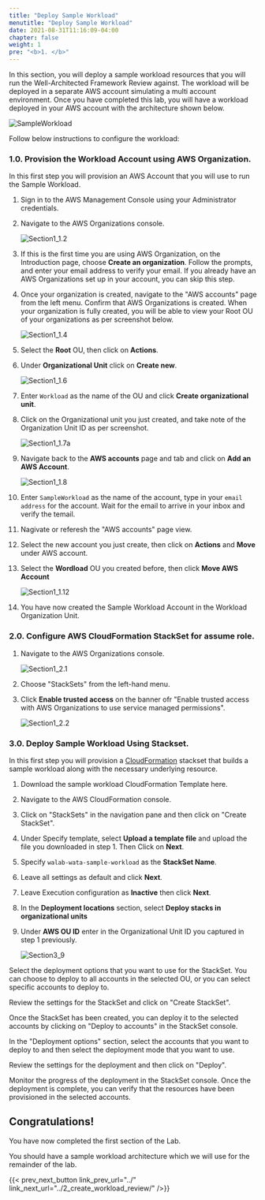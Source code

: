```yaml
---
title: "Deploy Sample Workload"
menutitle: "Deploy Sample Workload"
date: 2021-08-31T11:16:09-04:00
chapter: false
weight: 1
pre: "<b>1. </b>"
---
```



In this section, you will deploy a sample workload resources that you will run the Well-Architected Framework Review against.
The workload will be deployed in a separate AWS account simulating a multi account environment.  Once you have completed this lab, you will have a workload deployed in your AWS account with the architecture shown below.

![SampleWorkload](/watool/200_Accelerating_Well_Architected_Framework_Reviews_using_integrated_AWS_Trusted_Advisor_insights/Images/section1_sample_workload_architecture_before.png)


Follow below instructions to configure the workload:

### 1.0. Provision the Workload Account using AWS Organization.

In this first step you will provision an AWS Account that you will use to run the Sample Workload.

1. Sign in to the AWS Management Console using your Administrator credentials.
2. Navigate to the AWS Organizations console.

    ![Section1_1.2](/watool/200_Accelerating_Well_Architected_Framework_Reviews_using_integrated_AWS_Trusted_Advisor_insights/Images/section1_1.2.png)

3. If this is the first time you are using AWS Organization, on the Introduction page, choose **Create an organization**. 
   Follow the prompts, and enter your email address to verify your email. 
   If you already have an AWS Organizations set up in your account, you can skip this step.

4. Once your organization is created, navigate to the "AWS accounts" page from the left menu. Confirm that AWS Organizations is created. 
   When your organization is fully created, you will be able to view your Root OU of your organizations as per screenshot below.

    ![Section1_1.4](/watool/200_Accelerating_Well_Architected_Framework_Reviews_using_integrated_AWS_Trusted_Advisor_insights/Images/section1_1.4.png)

5. Select the **Root** OU, then click on **Actions**.
6. Under **Organizational Unit** click on **Create new**.

    ![Section1_1.6](/watool/200_Accelerating_Well_Architected_Framework_Reviews_using_integrated_AWS_Trusted_Advisor_insights/Images/section1_1.6.png)

7. Enter `Workload` as the name of the OU and click **Create organizational unit**.

8. Click on the Organizational unit you just created, and take note of the Organization Unit ID as per screenshot.

    ![Section1_1.7a](/watool/200_Accelerating_Well_Architected_Framework_Reviews_using_integrated_AWS_Trusted_Advisor_insights/Images/section1_1.7a.png)

9. Navigate back to the **AWS accounts** page and  tab and click on **Add an AWS Account**.

    ![Section1_1.8](/watool/200_Accelerating_Well_Architected_Framework_Reviews_using_integrated_AWS_Trusted_Advisor_insights/Images/section1_1.8.png)

10. Enter `SampleWorkload` as the name of the account, type in your `email address` for the account.
   Wait for the email to arrive in your inbox and verify the temail.

11. Nagivate or referesh the "AWS accounts" page view.
12. Select the new account you just create, then click on **Actions** and **Move** under AWS account.
13. Select the **Wordload** OU you created before, then click **Move AWS Account**

    ![Section1_1.12](/watool/200_Accelerating_Well_Architected_Framework_Reviews_using_integrated_AWS_Trusted_Advisor_insights/Images/section1_1.12.png)

14. You have now created the Sample Workload Account in the Workload Organization Unit.



### 2.0. Configure AWS CloudFormation StackSet for assume role.

1.  Navigate to the AWS Organizations console.
    
    ![Section1_2.1](/watool/200_Accelerating_Well_Architected_Framework_Reviews_using_integrated_AWS_Trusted_Advisor_insights/Images/section1_2.1.png)

2.  Choose "StackSets" from the left-hand menu.

3.  Click **Enable trusted access** on the banner ofr "Enable trusted access with AWS Organizations to use service managed permissions".

    ![Section1_2.2](/watool/200_Accelerating_Well_Architected_Framework_Reviews_using_integrated_AWS_Trusted_Advisor_insights/Images/section1_2.2.png)

### 3.0. Deploy Sample Workload Using Stackset.

In this first step you will provision a [CloudFormation](https://aws.amazon.com/cloudformation/) stackset that builds a sample workload along with the necessary underlying resource. 

1. Download the sample workload CloudFormation Template here.

2. Navigate to the AWS CloudFormation console.

3. Click on "StackSets" in the navigation pane and then click on "Create StackSet".

4. Under Specify template, select **Upload a template file** and upload the file you downloaded in step 1. Then Click on **Next**.

5. Specify `walab-wata-sample-workload` as the **StackSet Name**.

6. Leave all settings as default and click **Next**.

7. Leave Execution configuration as **Inactive** then click **Next**.

8. In the **Deployment locations** section, select **Deploy stacks in organizational units** 

9. Under **AWS OU ID** enter in the Organizational Unit ID you captured in step 1 previously.

    ![Section3_9](/watool/200_Accelerating_Well_Architected_Framework_Reviews_using_integrated_AWS_Trusted_Advisor_insights/Images/section3_9.png)



Select the deployment options that you want to use for the StackSet. You can choose to deploy to all accounts in the selected OU, or you can select specific accounts to deploy to.

Review the settings for the StackSet and click on "Create StackSet".

Once the StackSet has been created, you can deploy it to the selected accounts by clicking on "Deploy to accounts" in the StackSet console.

In the "Deployment options" section, select the accounts that you want to deploy to and then select the deployment mode that you want to use.

Review the settings for the deployment and then click on "Deploy".

Monitor the progress of the deployment in the StackSet console. Once the deployment is complete, you can verify that the resources have been provisioned in the selected accounts.





## Congratulations! 

You have now completed the first section of the Lab.

You should have a sample workload architecture which we will use for the remainder of the lab.

 
<!-- ### 1.1. Confirm the Deployment status.

Once the application is successfully deployed, go to your [CloudFormation console](https://console.aws.amazon.com/cloudformation/home?region=ap-southeast-2) and locate the stack named `walab-ops-sample-application`.

  1. Confirm that the stack is in a **'CREATE_COMPLETE'** state. 
  2. Record the following output details as it will be required later:
  3. Take note of the DNS value specified under **OutputApplicationEndpoint**  of the Outputs.

      The screenshot below shows the output from the CloudFormation stack:

      ![Section2 DNS Output](/Operations/200_Automating_operations_with_playbooks_and_runbooks/Images/section2-dns-outputs.png)

  4. Check for an email sent to the system operator and owner addresses you've specified in the build_application.sh script. This email should also be visible in the CloudFormation parameter under in the **SystemOpsNotificationEmail** and **SystemOwnerNotificationEmail**.

  5. Click `confirm subscription` on the email links to subscribe.

      ![Section2 DNS Output](/Operations/200_Automating_operations_with_playbooks_and_runbooks/Images/section2-email-confirm.png)

  {{% notice note %}}
  There will be 2 emails sent to your address, please ensure to subscribe to **both** of them.
  {{% /notice %}} 

-->

<!-- 
### 1.2. Test Workload. -->

<!-- In this section, you will be testing the encrypt API action from the deployed application. 

The application will take a JSON payload with `Name` as the identifier and `Text` key as the value of the secret message.

The application will encrypt the value under `Text` key with a designated KMS key and store the encrypted text in the RDS database with `Name` as the primary key. -->


{{< prev_next_button link_prev_url="../" link_next_url="../2_create_workload_review/" />}}
